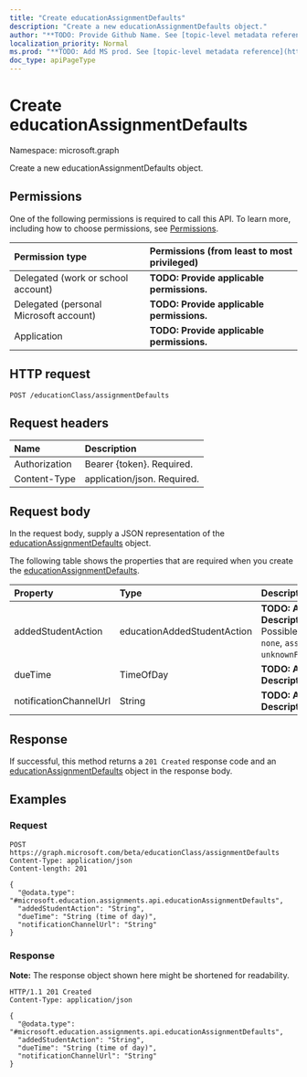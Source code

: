 ```yaml
---
title: "Create educationAssignmentDefaults"
description: "Create a new educationAssignmentDefaults object."
author: "**TODO: Provide Github Name. See [topic-level metadata reference](https://msgo.azurewebsites.net/add/document/guidelines/metadata.html#topic-level-metadata)**"
localization_priority: Normal
ms.prod: "**TODO: Add MS prod. See [topic-level metadata reference](https://msgo.azurewebsites.net/add/document/guidelines/metadata.html#topic-level-metadata)**"
doc_type: apiPageType
---
```


# Create educationAssignmentDefaults
Namespace: microsoft.graph

Create a new educationAssignmentDefaults object.

## Permissions
One of the following permissions is required to call this API. To learn more, including how to choose permissions, see [Permissions](/graph/permissions-reference).

|Permission type|Permissions (from least to most privileged)|
|:---|:---|
|Delegated (work or school account)|**TODO: Provide applicable permissions.**|
|Delegated (personal Microsoft account)|**TODO: Provide applicable permissions.**|
|Application|**TODO: Provide applicable permissions.**|

## HTTP request

<!-- {
  "blockType": "ignored"
}
-->
``` http
POST /educationClass/assignmentDefaults
```

## Request headers
|Name|Description|
|:---|:---|
|Authorization|Bearer {token}. Required.|
|Content-Type|application/json. Required.|

## Request body
In the request body, supply a JSON representation of the [educationAssignmentDefaults](../resources/educationassignmentdefaults.md) object.

The following table shows the properties that are required when you create the [educationAssignmentDefaults](../resources/educationassignmentdefaults.md).

|Property|Type|Description|
|:---|:---|:---|
|addedStudentAction|educationAddedStudentAction|**TODO: Add Description**. Possible values are: `none`, `assignIfOpen`, `unknownFutureValue`.|
|dueTime|TimeOfDay|**TODO: Add Description**|
|notificationChannelUrl|String|**TODO: Add Description**|



## Response

If successful, this method returns a `201 Created` response code and an [educationAssignmentDefaults](../resources/educationassignmentdefaults.md) object in the response body.

## Examples

### Request
<!-- {
  "blockType": "request",
  "name": "create_educationassignmentdefaults_from_"
}
-->
``` http
POST https://graph.microsoft.com/beta/educationClass/assignmentDefaults
Content-Type: application/json
Content-length: 201

{
  "@odata.type": "#microsoft.education.assignments.api.educationAssignmentDefaults",
  "addedStudentAction": "String",
  "dueTime": "String (time of day)",
  "notificationChannelUrl": "String"
}
```


### Response
**Note:** The response object shown here might be shortened for readability.
<!-- {
  "blockType": "response",
  "truncated": true,
  "@odata.type": "microsoft.education.assignments.api.educationAssignmentDefaults"
}
-->
``` http
HTTP/1.1 201 Created
Content-Type: application/json

{
  "@odata.type": "#microsoft.education.assignments.api.educationAssignmentDefaults",
  "addedStudentAction": "String",
  "dueTime": "String (time of day)",
  "notificationChannelUrl": "String"
}
```

